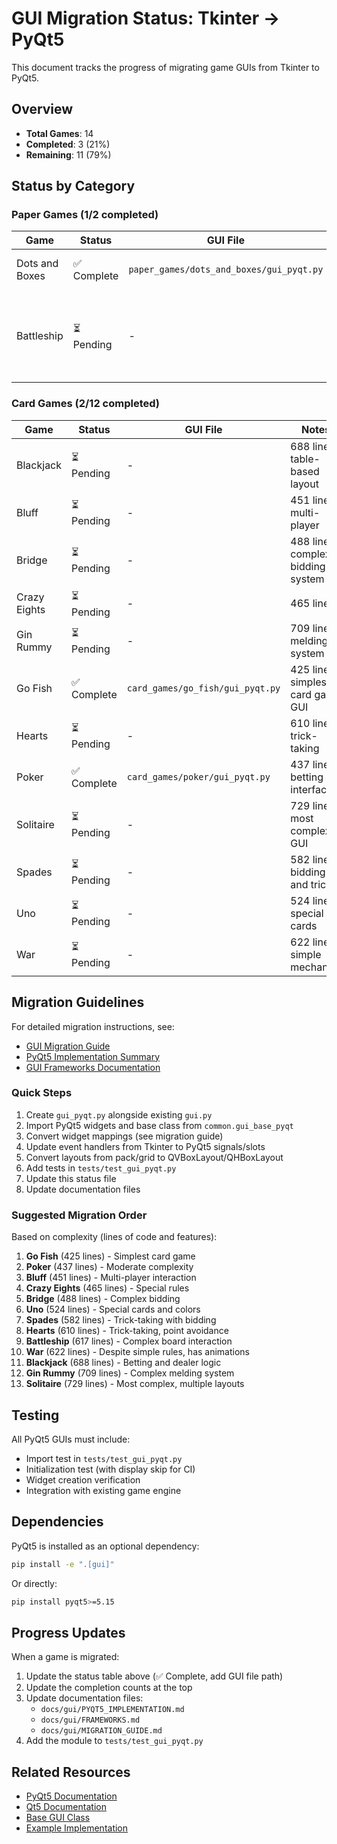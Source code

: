 # GUI Migration Status: Tkinter → PyQt5

This document tracks the progress of migrating game GUIs from Tkinter to PyQt5.

## Overview

- **Total Games**: 14
- **Completed**: 3 (21%)
- **Remaining**: 11 (79%)

## Status by Category

### Paper Games (1/2 completed)

| Game | Status | GUI File | Notes |
| -------------- | ----------- | ---------------------------------------- | ----------------------------------------------- |
| Dots and Boxes | ✅ Complete | `paper_games/dots_and_boxes/gui_pyqt.py` | Proof of concept migration |
| Battleship | ⏳ Pending | - | Complex board with drag-and-drop ship placement |

### Card Games (2/12 completed)

| Game | Status | GUI File | Notes |
| ------------ | ---------- | -------- | --------------------------------- |
| Blackjack | ⏳ Pending | - | 688 lines, table-based layout |
| Bluff | ⏳ Pending | - | 451 lines, multi-player |
| Bridge | ⏳ Pending | - | 488 lines, complex bidding system |
| Crazy Eights | ⏳ Pending | - | 465 lines |
| Gin Rummy | ⏳ Pending | - | 709 lines, melding system |
| Go Fish | ✅ Complete | `card_games/go_fish/gui_pyqt.py` | 425 lines, simplest card game GUI |
| Hearts | ⏳ Pending | - | 610 lines, trick-taking |
| Poker | ✅ Complete | `card_games/poker/gui_pyqt.py` | 437 lines, betting interface |
| Solitaire | ⏳ Pending | - | 729 lines, most complex GUI |
| Spades | ⏳ Pending | - | 582 lines, bidding and tricks |
| Uno | ⏳ Pending | - | 524 lines, special cards |
| War | ⏳ Pending | - | 622 lines, simple mechanics |

## Migration Guidelines

For detailed migration instructions, see:

- [GUI Migration Guide](../gui/MIGRATION_GUIDE.md)
- [PyQt5 Implementation Summary](../gui/PYQT5_IMPLEMENTATION.md)
- [GUI Frameworks Documentation](../gui/FRAMEWORKS.md)

### Quick Steps

1. Create `gui_pyqt.py` alongside existing `gui.py`
1. Import PyQt5 widgets and base class from `common.gui_base_pyqt`
1. Convert widget mappings (see migration guide)
1. Update event handlers from Tkinter to PyQt5 signals/slots
1. Convert layouts from pack/grid to QVBoxLayout/QHBoxLayout
1. Add tests in `tests/test_gui_pyqt.py`
1. Update this status file
1. Update documentation files

### Suggested Migration Order

Based on complexity (lines of code and features):

1. **Go Fish** (425 lines) - Simplest card game
1. **Poker** (437 lines) - Moderate complexity
1. **Bluff** (451 lines) - Multi-player interaction
1. **Crazy Eights** (465 lines) - Special rules
1. **Bridge** (488 lines) - Complex bidding
1. **Uno** (524 lines) - Special cards and colors
1. **Spades** (582 lines) - Trick-taking with bidding
1. **Hearts** (610 lines) - Trick-taking, point avoidance
1. **Battleship** (617 lines) - Complex board interaction
1. **War** (622 lines) - Despite simple rules, has animations
1. **Blackjack** (688 lines) - Betting and dealer logic
1. **Gin Rummy** (709 lines) - Complex melding system
1. **Solitaire** (729 lines) - Most complex, multiple layouts

## Testing

All PyQt5 GUIs must include:

- Import test in `tests/test_gui_pyqt.py`
- Initialization test (with display skip for CI)
- Widget creation verification
- Integration with existing game engine

## Dependencies

PyQt5 is installed as an optional dependency:

```bash
pip install -e ".[gui]"
```

Or directly:

```bash
pip install pyqt5>=5.15
```

## Progress Updates

When a game is migrated:

1. Update the status table above (✅ Complete, add GUI file path)
1. Update the completion counts at the top
1. Update documentation files:
   - `docs/gui/PYQT5_IMPLEMENTATION.md`
   - `docs/gui/FRAMEWORKS.md`
   - `docs/gui/MIGRATION_GUIDE.md`
1. Add the module to `tests/test_gui_pyqt.py`

## Related Resources

- [PyQt5 Documentation](https://www.riverbankcomputing.com/static/Docs/PyQt5/)
- [Qt5 Documentation](https://doc.qt.io/qt-5/)
- [Base GUI Class](common/gui_base_pyqt.py)
- [Example Implementation](paper_games/dots_and_boxes/gui_pyqt.py)
